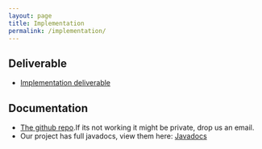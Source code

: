```yaml
---
layout: page
title: Implementation
permalink: /implementation/
---
```


## Deliverable
+ [Implementation deliverable](../assets/implementation_deliverable.pdf)

## Documentation
+ [The github repo](https://github.com/MaxIrv/HeslingtonHustle).If its not working it might be private, drop us an email.
+ Our project has full javadocs, view them here: [Javadocs](../javadoc/)